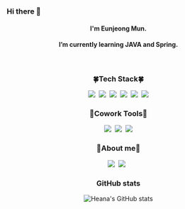### Hi there 👋
<div align="center">
    <h4> I'm Eunjeong Mun. </h4>
    <h4> I’m currently learning JAVA and Spring.</h4>
</div>
<br>
<div align="center">
  <h3>🍀Tech Stack🍀</h3>

<img src="https://img.shields.io/badge/Java-007396?style=flat-square&logo=java&logoColor=white"/>&nbsp;&nbsp;<img src="https://img.shields.io/badge/SpringBoot-6DB33F?style=flat-square&logo=springboot&logoColor=white"/>&nbsp;&nbsp;<img src="https://img.shields.io/badge/Phthon-3776AB?style=flat-square&logo=python&logoColor=white"/>&nbsp;&nbsp;<img src="https://img.shields.io/badge/Django-092E20?style=flat-square&logo=django&logoColor=white"/>&nbsp;&nbsp;<img src="https://img.shields.io/badge/MySQL-4479A1?style=flat-square&logo=mysql&logoColor=white"/>&nbsp;&nbsp;<img src="https://img.shields.io/badge/AmazonAWS-232F3E?style=flat-square&logo=amazonaws&logoColor=white">

</div>

<div align="center">
    <h3>🌰Cowork Tools🌰</h3>

<a href="https://github.com/EUNJEONGMUN" target="_blank"><img src="https://img.shields.io/badge/github-181717?style=flat-square&logo=github&logoColor=white"></a>&nbsp;&nbsp;<img src="https://img.shields.io/badge/git-F05032?style=flat-square&logo=git&logoColor=white">&nbsp;&nbsp;<img src="https://img.shields.io/badge/Notion-000000?style=flat-square&logo=notion&logoColor=white">
</div>

<div align="center">
  <h3>🔔About me🔔</h3>

<a href="https://graph-paper.tistory.com"><img src="https://img.shields.io/badge/Blog-F5C400?style=flat-square&logo=Blogger&logoColor=white"/></a>&nbsp;&nbsp;<a href="mailto:graphpaper07@gmail.com" target="_blank"><img src="https://img.shields.io/badge/Gmail-EA4335?style=flat-square&logo=gmail&logoColor=white"/></a>&nbsp;&nbsp;
</div>

<div align="center">

<h3>GitHub stats</h3>

![Heana's GitHub stats](https://github-readme-stats.vercel.app/api?username=EUNJEONGMUN&show_icons=true&theme=gruvbox)

</div>

<!--
**EUNJEONGMUN/EUNJEONGMUN** is a ✨ _special_ ✨ repository because its `README.md` (this file) appears on your GitHub profile.

Here are some ideas to get you started:

- 🔭 I’m currently working on ...
- 🌱 I’m currently learning ...
- 👯 I’m looking to collaborate on ...
- 🤔 I’m looking for help with ...
- 💬 Ask me about ...
- 📫 How to reach me: ...
- 😄 Pronouns: ...
- ⚡ Fun fact: ...
<a href="https://acoustic-abrosaurus-aab.notion.site/86a684fb6efd4fa395ca4141d7610a28" target="_blank"><img src="https://img.shields.io/badge/Portfolio-000000?style=flat-square&logo=notion&logoColor=white"></a>
-->
